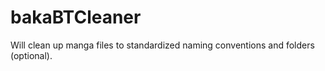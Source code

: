 bakaBTCleaner
=============

Will clean up manga files to standardized naming conventions and folders (optional).
